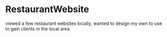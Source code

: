 # RestaurantWebsite
viewed a few restaurant websites locally, wanted to design my own to use to gain clients in the local area
